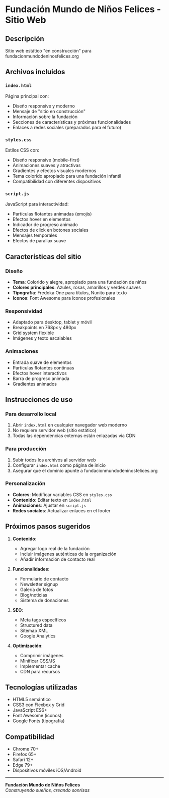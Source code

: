 # Fundación Mundo de Niños Felices - Sitio Web

## Descripción
Sitio web estático "en construcción" para fundacionmundodeninosfelices.org

## Archivos incluidos

### `index.html`
Página principal con:
- Diseño responsive y moderno
- Mensaje de "sitio en construcción"
- Información sobre la fundación
- Secciones de características y próximas funcionalidades
- Enlaces a redes sociales (preparados para el futuro)

### `styles.css`
Estilos CSS con:
- Diseño responsive (mobile-first)
- Animaciones suaves y atractivas
- Gradientes y efectos visuales modernos
- Tema colorido apropiado para una fundación infantil
- Compatibilidad con diferentes dispositivos

### `script.js`
JavaScript para interactividad:
- Partículas flotantes animadas (emojis)
- Efectos hover en elementos
- Indicador de progreso animado
- Efectos de click en botones sociales
- Mensajes temporales
- Efectos de parallax suave

## Características del sitio

### Diseño
- **Tema**: Colorido y alegre, apropiado para una fundación de niños
- **Colores principales**: Azules, rosas, amarillos y verdes suaves
- **Tipografía**: Fredoka One para títulos, Nunito para texto
- **Iconos**: Font Awesome para íconos profesionales

### Responsividad
- Adaptado para desktop, tablet y móvil
- Breakpoints en 768px y 480px
- Grid system flexible
- Imágenes y texto escalables

### Animaciones
- Entrada suave de elementos
- Partículas flotantes continuas
- Efectos hover interactivos
- Barra de progreso animada
- Gradientes animados

## Instrucciones de uso

### Para desarrollo local
1. Abrir `index.html` en cualquier navegador web moderno
2. No requiere servidor web (sitio estático)
3. Todas las dependencias externas están enlazadas via CDN

### Para producción
1. Subir todos los archivos al servidor web
2. Configurar `index.html` como página de inicio
3. Asegurar que el dominio apunte a fundacionmundodeninosfelices.org

### Personalización
- **Colores**: Modificar variables CSS en `styles.css`
- **Contenido**: Editar texto en `index.html`
- **Animaciones**: Ajustar en `script.js`
- **Redes sociales**: Actualizar enlaces en el footer

## Próximos pasos sugeridos

1. **Contenido**:
   - Agregar logo real de la fundación
   - Incluir imágenes auténticas de la organización
   - Añadir información de contacto real

2. **Funcionalidades**:
   - Formulario de contacto
   - Newsletter signup
   - Galería de fotos
   - Blog/noticias
   - Sistema de donaciones

3. **SEO**:
   - Meta tags específicos
   - Structured data
   - Sitemap XML
   - Google Analytics

4. **Optimización**:
   - Comprimir imágenes
   - Minificar CSS/JS
   - Implementar cache
   - CDN para recursos

## Tecnologías utilizadas
- HTML5 semántico
- CSS3 con Flexbox y Grid
- JavaScript ES6+
- Font Awesome (iconos)
- Google Fonts (tipografía)

## Compatibilidad
- Chrome 70+
- Firefox 65+
- Safari 12+
- Edge 79+
- Dispositivos móviles iOS/Android

---

**Fundación Mundo de Niños Felices**  
*Construyendo sueños, creando sonrisas*